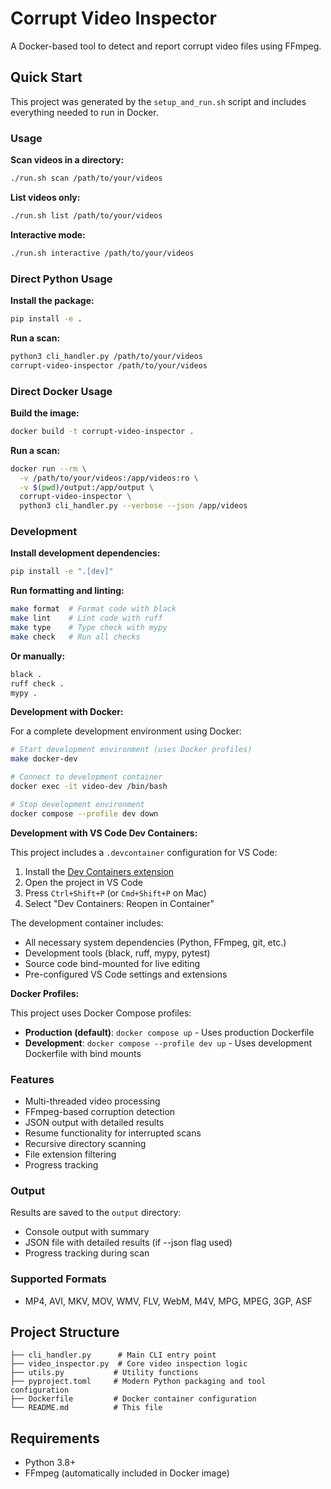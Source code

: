 # Corrupt Video Inspector

A Docker-based tool to detect and report corrupt video files using FFmpeg.

## Quick Start

This project was generated by the `setup_and_run.sh` script and includes everything needed to run in Docker.

### Usage

**Scan videos in a directory:**
```bash
./run.sh scan /path/to/your/videos
```

**List videos only:**
```bash
./run.sh list /path/to/your/videos
```

**Interactive mode:**
```bash
./run.sh interactive /path/to/your/videos
```

### Direct Python Usage

**Install the package:**
```bash
pip install -e .
```

**Run a scan:**
```bash
python3 cli_handler.py /path/to/your/videos
corrupt-video-inspector /path/to/your/videos
```

### Direct Docker Usage

**Build the image:**
```bash
docker build -t corrupt-video-inspector .
```

**Run a scan:**
```bash
docker run --rm \
  -v /path/to/your/videos:/app/videos:ro \
  -v $(pwd)/output:/app/output \
  corrupt-video-inspector \
  python3 cli_handler.py --verbose --json /app/videos
```

### Development

**Install development dependencies:**
```bash
pip install -e ".[dev]"
```

**Run formatting and linting:**
```bash
make format  # Format code with black
make lint    # Lint code with ruff
make type    # Type check with mypy
make check   # Run all checks
```

**Or manually:**
```bash
black .
ruff check .
mypy .
```

**Development with Docker:**

For a complete development environment using Docker:

```bash
# Start development environment (uses Docker profiles)
make docker-dev

# Connect to development container
docker exec -it video-dev /bin/bash

# Stop development environment
docker compose --profile dev down
```

**Development with VS Code Dev Containers:**

This project includes a `.devcontainer` configuration for VS Code:

1. Install the [Dev Containers extension](https://marketplace.visualstudio.com/items?itemName=ms-vscode-remote.remote-containers)
2. Open the project in VS Code
3. Press `Ctrl+Shift+P` (or `Cmd+Shift+P` on Mac)
4. Select "Dev Containers: Reopen in Container"

The development container includes:
- All necessary system dependencies (Python, FFmpeg, git, etc.)
- Development tools (black, ruff, mypy, pytest)
- Source code bind-mounted for live editing
- Pre-configured VS Code settings and extensions

**Docker Profiles:**

This project uses Docker Compose profiles:

- **Production (default)**: `docker compose up` - Uses production Dockerfile
- **Development**: `docker compose --profile dev up` - Uses development Dockerfile with bind mounts

### Features

- Multi-threaded video processing
- FFmpeg-based corruption detection
- JSON output with detailed results
- Resume functionality for interrupted scans
- Recursive directory scanning
- File extension filtering
- Progress tracking

### Output

Results are saved to the `output` directory:
- Console output with summary
- JSON file with detailed results (if --json flag used)
- Progress tracking during scan

### Supported Formats

- MP4, AVI, MKV, MOV, WMV, FLV, WebM, M4V, MPG, MPEG, 3GP, ASF

## Project Structure

```
├── cli_handler.py      # Main CLI entry point
├── video_inspector.py  # Core video inspection logic
├── utils.py           # Utility functions
├── pyproject.toml     # Modern Python packaging and tool configuration
├── Dockerfile         # Docker container configuration
└── README.md          # This file
```

## Requirements

- Python 3.8+
- FFmpeg (automatically included in Docker image)
